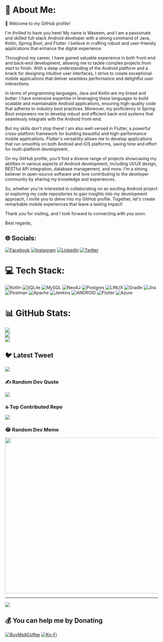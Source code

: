 # 💫 About Me:
👋 Welcome to my GitHub profile!

I'm thrilled to have you here! My name is Waseem, and I am a passionate and skilled full-stack Android developer with a strong command of Java, Kotlin, Spring Boot, and Flutter. I believe in crafting robust and user-friendly applications that enhance the digital experience.

Throughout my career, I have gained valuable experience in both front-end and back-end development, allowing me to tackle complex projects from start to finish. With a deep understanding of the Android platform and a knack for designing intuitive user interfaces, I strive to create exceptional mobile applications that deliver seamless performance and delightful user interactions.

In terms of programming languages, Java and Kotlin are my bread and butter. I have extensive expertise in leveraging these languages to build scalable and maintainable Android applications, ensuring high-quality code that adheres to industry best practices. Moreover, my proficiency in Spring Boot empowers me to develop robust and efficient back-end systems that seamlessly integrate with the Android front-end.

But my skills don't stop there! I am also well-versed in Flutter, a powerful cross-platform framework for building beautiful and high-performance mobile applications. Flutter's versatility allows me to develop applications that run smoothly on both Android and iOS platforms, saving time and effort for multi-platform development.

On my GitHub profile, you'll find a diverse range of projects showcasing my abilities in various aspects of Android development, including UI/UX design, RESTful API integration, database management, and more. I'm a strong believer in open-source software and love contributing to the developer community by sharing my knowledge and experiences.

So, whether you're interested in collaborating on an exciting Android project or exploring my code repositories to gain insights into my development approach, I invite you to delve into my GitHub profile. Together, let's create remarkable mobile experiences that leave a lasting impact!

Thank you for visiting, and I look forward to connecting with you soon.

Best regards,


## 🌐 Socials:
[![Facebook](https://img.shields.io/badge/Facebook-%231877F2.svg?logo=Facebook&logoColor=white)](https://facebook.com/waseem.altaf.94) [![Instagram](https://img.shields.io/badge/Instagram-%23E4405F.svg?logo=Instagram&logoColor=white)](https://instagram.com/mwaseemwahla) [![LinkedIn](https://img.shields.io/badge/LinkedIn-%230077B5.svg?logo=linkedin&logoColor=white)](https://linkedin.com/in/m-wseem-altaf-18a385124) [![Twitter](https://img.shields.io/badge/Twitter-%231DA1F2.svg?logo=Twitter&logoColor=white)](https://twitter.com/waseem_wahla) 

# 💻 Tech Stack:
![Kotlin](https://img.shields.io/badge/kotlin-%230095D5.svg?style=for-the-badge&logo=kotlin&logoColor=white) ![SQLite](https://img.shields.io/badge/sqlite-%2307405e.svg?style=for-the-badge&logo=sqlite&logoColor=white) ![MySQL](https://img.shields.io/badge/mysql-%2300f.svg?style=for-the-badge&logo=mysql&logoColor=white) 	![Neo4J](https://img.shields.io/badge/Neo4j-008CC1?style=for-the-badge&logo=neo4j&logoColor=white) ![Postgres](https://img.shields.io/badge/postgres-%23316192.svg?style=for-the-badge&logo=postgresql&logoColor=white) ![LINUX](https://img.shields.io/badge/Linux-FCC624?style=for-the-badge&logo=linux&logoColor=black) ![Gradle](https://img.shields.io/badge/Gradle-02303A.svg?style=for-the-badge&logo=Gradle&logoColor=white) ![Jira](https://img.shields.io/badge/jira-%230A0FFF.svg?style=for-the-badge&logo=jira&logoColor=white) ![Postman](https://img.shields.io/badge/Postman-FF6C37?style=for-the-badge&logo=postman&logoColor=white) ![Apache](https://img.shields.io/badge/apache-%23D42029.svg?style=for-the-badge&logo=apache&logoColor=white) ![Jenkins](https://img.shields.io/badge/jenkins-%232C5263.svg?style=for-the-badge&logo=jenkins&logoColor=white) ![ANDROID](https://img.shields.io/badge/android-%2320232a.svg?style=for-the-badge&logo=android&logoColor=%a4c639) ![Flutter](https://img.shields.io/badge/Flutter-%2302569B.svg?style=for-the-badge&logo=Flutter&logoColor=white) ![Azure](https://img.shields.io/badge/azure-%230072C6.svg?style=for-the-badge&logo=azure-devops&logoColor=white)
# 📊 GitHub Stats:
![](https://github-readme-stats.vercel.app/api?username=wasee-wahla&theme=dark&hide_border=false&include_all_commits=false&count_private=false)<br/>
![](https://github-readme-streak-stats.herokuapp.com/?user=wasee-wahla&theme=dark&hide_border=false)<br/>
![](https://github-readme-stats.vercel.app/api/top-langs/?username=wasee-wahla&theme=dark&hide_border=false&include_all_commits=false&count_private=false&layout=compact)

## 🐦 Latest Tweet
[![](https://gtce.itsvg.in/api?username=waseem_wahla)](https://github.com/VishwaGauravIn/github-twitter-card-embed)

### ✍️ Random Dev Quote
![](https://quotes-github-readme.vercel.app/api?type=horizontal&theme=radical)

### 🔝 Top Contributed Repo
![](https://github-contributor-stats.vercel.app/api?username=wasee-wahla&limit=5&theme=dark&combine_all_yearly_contributions=true)

### 😂 Random Dev Meme
<img src="https://rm.up.railway.app/" width="512px"/>

---
[![](https://visitcount.itsvg.in/api?id=wasee-wahla&icon=0&color=0)](https://visitcount.itsvg.in)

  ## 💰 You can help me by Donating
  [![BuyMeACoffee](https://img.shields.io/badge/Buy%20Me%20a%20Coffee-ffdd00?style=for-the-badge&logo=buy-me-a-coffee&logoColor=black)](https://buymeacoffee.com/waseemwahla) [![Ko-Fi](https://img.shields.io/badge/Ko--fi-F16061?style=for-the-badge&logo=ko-fi&logoColor=white)](https://ko-fi.com/waseemwahla) 

  
<!-- Proudly created with GPRM ( https://gprm.itsvg.in ) -->
